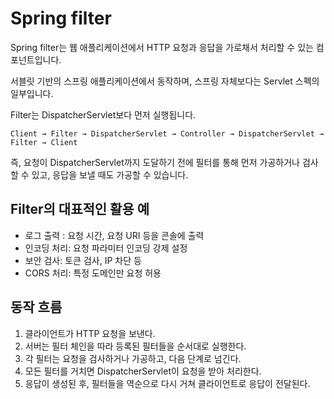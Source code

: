 # Spring filter
Spring filter는 웹 애플리케이션에서 HTTP 요청과 응답을 가로채서 처리할 수 있는 컴포넌트입니다.

서블릿 기반의 스프링 애플리케이션에서 동작하며, 스프링 자체보다는 Servlet 스펙의 일부입니다.

Filter는 DispatcherServlet보다 먼저 실행됩니다.

    Client → Filter → DispatcherServlet → Controller → DispatcherServlet → Filter → Client
즉, 요청이 DispatcherServlet까지 도달하기 전에 필터를 통해 먼저 가공하거나 검사할 수 있고, 응답을 보낼 때도 가공할 수 있습니다.

## Filter의 대표적인 활용 예
- 로그 출력 : 요청 시간, 요청 URI 등을 콘솔에 출력
- 인코딩 처리: 요청 파라미터 인코딩 강제 설정
- 보안 검사: 토큰 검사, IP 차단 등
- CORS 처리: 특정 도메인만 요청 허용
## 동작 흐름
1. 클라이언트가 HTTP 요청을 보낸다.
2. 서버는 필터 체인을 따라 등록된 필터들을 순서대로 실행한다.
3. 각 필터는 요청을 검사하거나 가공하고, 다음 단계로 넘긴다.
4. 모든 필터를 거치면 DispatcherServlet이 요청을 받아 처리한다.
5. 응답이 생성된 후, 필터들을 역순으로 다시 거쳐 클라이언트로 응답이 전달된다.